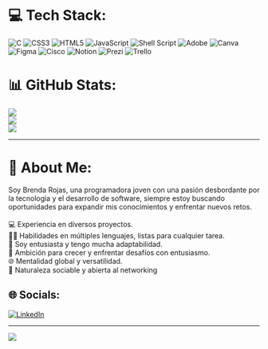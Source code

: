 # 💻 Tech Stack:
![C](https://img.shields.io/badge/c-%2300599C.svg?style=flat&logo=c&logoColor=white) ![CSS3](https://img.shields.io/badge/css3-%231572B6.svg?style=flat&logo=css3&logoColor=white) ![HTML5](https://img.shields.io/badge/html5-%23E34F26.svg?style=flat&logo=html5&logoColor=white) ![JavaScript](https://img.shields.io/badge/javascript-%23323330.svg?style=flat&logo=javascript&logoColor=%23F7DF1E) ![Shell Script](https://img.shields.io/badge/shell_script-%23121011.svg?style=flat&logo=gnu-bash&logoColor=white) ![Adobe](https://img.shields.io/badge/adobe-%23FF0000.svg?style=flat&logo=adobe&logoColor=white) ![Canva](https://img.shields.io/badge/Canva-%2300C4CC.svg?style=flat&logo=Canva&logoColor=white) ![Figma](https://img.shields.io/badge/figma-%23F24E1E.svg?style=flat&logo=figma&logoColor=white) ![Cisco](https://img.shields.io/badge/cisco-%23049fd9.svg?style=flat&logo=cisco&logoColor=black) ![Notion](https://img.shields.io/badge/Notion-%23000000.svg?style=flat&logo=notion&logoColor=white) ![Prezi](https://img.shields.io/badge/Prezi-%23000000.svg?style=flat&logo=Prezi&logoColor=white) ![Trello](https://img.shields.io/badge/Trello-%23026AA7.svg?style=flat&logo=Trello&logoColor=white)
# 📊 GitHub Stats:
![](https://github-readme-stats.vercel.app/api?username=Brendaar13&theme=algolia&hide_border=false&include_all_commits=false&count_private=false)<br/>
![](https://github-readme-streak-stats.herokuapp.com/?user=Brendaar13&theme=algolia&hide_border=false)<br/>
![](https://github-readme-stats.vercel.app/api/top-langs/?username=Brendaar13&theme=algolia&hide_border=false&include_all_commits=false&count_private=false&layout=compact)

-----

# 💫 About Me:
Soy Brenda Rojas, una programadora joven con una pasión desbordante por la tecnología y el desarrollo de software, siempre estoy buscando oportunidades para expandir mis conocimientos y enfrentar nuevos retos.<br><br>💻 Experiencia en diversos proyectos.<br>👩‍💻 Habilidades en múltiples lenguajes, listas para cualquier tarea.<br>🤝 Soy entusiasta y tengo mucha adaptabilidad.<br>🚀 Ambición para crecer y enfrentar desafíos con entusiasmo.<br>🌐 Mentalidad global y versatilidad.<br>🌟 Naturaleza sociable y abierta al networking


## 🌐 Socials:
[![LinkedIn](https://img.shields.io/badge/LinkedIn-%230077B5.svg?logo=linkedin&logoColor=white)](https://linkedin.com/in/brenda-camargo-rojas-1516a72a8) 

---
[![](https://visitcount.itsvg.in/api?id=Brendaar13&icon=1&color=6)](https://visitcount.itsvg.in)

<!-- Proudly created with GPRM ( https://gprm.itsvg.in ) -->
